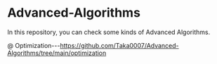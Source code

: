 # Advanced-Algorithms
In this repository, you can check some kinds of Advanced Algorithms.

@ Optimization---https://github.com/Taka0007/Advanced-Algorithms/tree/main/optimization

